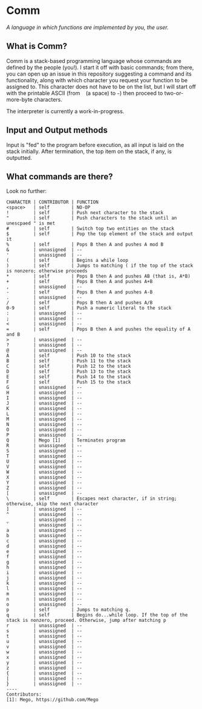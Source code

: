 # Comm
_A language in which functions are implemented by you, the user._

## What is Comm?
Comm is a stack-based programming language whose commands are defined by the people (you!). I start it off with basic commands; from there, you can open up an issue in this repository suggesting a command and its functionality, along with which character you request your function to be assigned to. This character does not have to be on the list, but I will start off with the printable ASCII (from ` ` (a space) to `~`) then proceed to two-or-more-byte characters. 

The interpreter is currently a work-in-progress.

## Input and Output methods
Input is "fed" to the program before execution, as all input is laid on the stack initially. After termination, the top item on the stack, if any, is outputted.

## What commands are there?
Look no further:

    CHARACTER | CONTRIBUTOR | FUNCTION
    <space>   | self        | NO-OP
    !         | self        | Push next character to the stack
    "         | self        | Push characters to the stack until an unescpaed " is met
    #         | self        | Switch top two entities on the stack
    $         | self        | Pop the top element of the stack and output it
    %         | self        | Pops B then A and pushes A mod B
    &         | unnasigned  | --
    '         | unassigned  | --
    (         | self        | Begins a while loop
    )         | self        | Jumps to matching ( if the top of the stack is nonzero; otherwise proceeds
    *         | self        | Pops B then A and pushes AB (that is, A*B)
    +         | self        | Pops B then A and pushes A+B
    ,         | unassigned  | --
    -         | self        | Pops B then A and pushes A-B
    .         | unassigned  | --
    /         | self        | Pops B then A and pushes A/B
    0-9       | self        | Push a numeric literal to the stack
    :         | unassigned  | --
    ;         | unassigned  | --
    <         | unassigned  | --
    =         | self        | Pops B then A and pushes the equality of A and B
    >         | unassigned  | --
    ?         | unassigned  | --
    @         | unassigned  | --
    A         | self        | Push 10 to the stack
    B         | self        | Push 11 to the stack
    C         | self        | Push 12 to the stack
    D         | self        | Push 13 to the stack
    E         | self        | Push 14 to the stack
    F         | self        | Push 15 to the stack
    G         | unassigned  | --
    H         | unassigned  | --
    I         | unassigned  | --
    J         | unassigned  | --
    K         | unassigned  | --
    L         | unassigned  | --
    M         | unassigned  | --
    N         | unassigned  | --
    O         | unassigned  | --
    P         | unassigned  | --
    Q         | Mego [1]    | Terminates program
    R         | unassigned  | --
    S         | unassigned  | --
    T         | unassigned  | --
    U         | unassigned  | --
    V         | unassigned  | --
    W         | unassigned  | --
    X         | unassigned  | --
    Y         | unassigned  | --
    Z         | unassigned  | --
    [         | unassigned  | --
    \         | self        | Escapes next character, if in string; otherwise, skip the next character
    ]         | unassigned  | --
    ^         | unassigned  | --
    _         | unassigned  | --
    `         | unassigned  | --
    a         | unassigned  | --
    b         | unassigned  | --
    c         | unassigned  | --
    d         | unassigned  | --
    e         | unassigned  | --
    f         | unassigned  | --
    g         | unassigned  | --
    h         | unassigned  | --
    i         | unassigned  | --
    j         | unassigned  | --
    k         | unassigned  | --
    l         | unassigned  | --
    m         | unassigned  | --
    n         | unassigned  | --
    o         | unassigned  | --
    p         | self        | Jumps to matching q.
    q         | self        | Begins do...while loop. If the top of the stack is nonzero, proceed. Otherwise, jump after matching p
    r         | unassigned  | --
    s         | unassigned  | --
    t         | unassigned  | --
    u         | unassigned  | --
    v         | unassigned  | --
    w         | unassigned  | --
    x         | unassigned  | --
    y         | unassigned  | --
    z         | unassigned  | --
    {         | unassigned  | --
    |         | unassigned  | --
    }         | unassigned  | --
    ----
    Contributors:
    [1]: Mego, https://github.com/Mego
